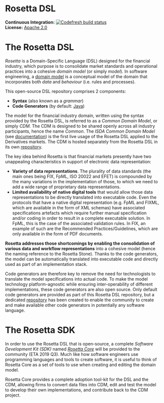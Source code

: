 # Rosetta DSL

**Continuous Integration:** [![Codefresh build status]( https://g.codefresh.io/api/badges/pipeline/regnosysops/REGnosys%2Frosetta-dsl%2Frosetta-dsl?branch=master&key=eyJhbGciOiJIUzI1NiJ9.NWE1N2EyYTlmM2JiOTMwMDAxNDRiODMz.ZDeqVUhB-oMlbZGj4tfEiOg0cy6azXaBvoxoeidyL0g&type=cf-1)]( https://g.codefresh.io/pipelines/rosetta-dsl/builds?repoOwner=REGnosys&repoName=rosetta-dsl&serviceName=REGnosys%2Frosetta-dsl&filter=trigger:build~Build;branch:master;pipeline:5d148a0543bba039bd196117~rosetta-dsl) <br/>
**License:** [Apache 2.0](http://www.apache.org/licenses/LICENSE-2.0)


The Rosetta DSL
===============

*Rosetta* is a Domain-Specific Language (DSL) designed for the financial industry, which purpose is to consolidate market standards and operational practices into a cohesive *domain model* (or simply *model*). In software engineering, a [domain model](https://en.wikipedia.org/wiki/Domain_model) is a conceptual model of the domain that incorporates both *data* and *behaviour* (i.e. rules and processes).

This open-source DSL repository comprises 2 components:
- **Syntax** (also known as a *grammar*)
- **Code Generators** (by default: [Java](https://www.oracle.com/java/))

The model for the financial industry domain, written using the syntax provided by the Rosetta DSL, is referred to as a *Common Domain Model*, or simply *CDM*. The CDM is designed to be shared openly across all industry participants, hence the name *Common*. The *ISDA Common Domain Model* (see [documentation](https://portal.cdm.rosetta-technology.io/modeldoc/documentation.html#the-isda-common-domain-model)) is the first live usage of the Rosetta DSL applied to the Derivatives markets. The CDM is hosted separately from the Rosetta DSL in its own [repository](https://github.com/REGnosys/rosetta-cdm).

The key idea behind Rosetta is that financial markets presently have two unappealing characteristics in support of electronic data representation:

- **Variety of data representations**. The plurality of data standards (the main ones being FIX, FpML, ISO 20022 and EFET) is compounded by the many variations in the implementation of those, to which we need to add a wide range of proprietary data representations.
- **Limited availability of native digital tools** that would allow those data representations to be directly translated into executable code. Even the protocols that have a native digital representation (e.g. FpML and FIXML, which are available in the form of XML schemas) have associated specifications artefacts which require further manual specification and/or coding in order to result in a complete executable solution. In FpML, this is the case of the associated validation rules. In FIX, an example of such are the Recommended Practices/Guidelines, which are only available in the form of PDF documents.

**Rosetta addresses those shortcomings by enabling the consolidation of various data and workflow representations** into a cohesive model (hence the naming reference to the Rosetta Stone). Thanks to the code generators, the model can be automatically translated into executable code and directly used as part of an implementation stack.

Code generators are therefore key to remove the need for technologists to translate the model specifications into actual code. To make the model technology platform-agnostic while ensuring inter-operability of different implementations, these code generators are also open source. Only default code generators are provided as part of this Rosetta DSL repository, but a dedicated [repository](https://github.com/REGnosys/rosetta-code-generators) has been created to enable the community to create and make available other code generators in potentially any software language.


The Rosetta SDK
===============

In order to use the Rosetta DSL that is open-source, a complete *Software Development Kit (SDK)* named [*Rosetta Core*](https://ui.rosetta-technology.io/) will be provided to the community (ETA 2019 Q3). Much like how software engineers use programming languages and tools to create software, it is useful to think of Rosetta Core as a set of tools to use when creating and editing the domain model.

Rosetta Core provides a complete adoption tool-kit for the DSL and the CDM, allowing firms to convert data files into CDM, edit and test the model to develop their own implementations, and contribute back to the CDM project.
